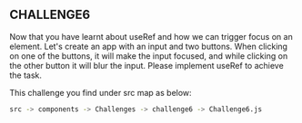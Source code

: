 ## CHALLENGE6

Now that you have learnt about useRef and how we can trigger focus on an element. Let's create an app with an input and two buttons. When clicking on one of the buttons, it will make the input focused, and while clicking on the other button it will blur the input. Please implement useRef to achieve the task.

This challenge you find under src map as below:

```bash
src -> components -> Challenges -> challenge6 -> Challenge6.js
```
